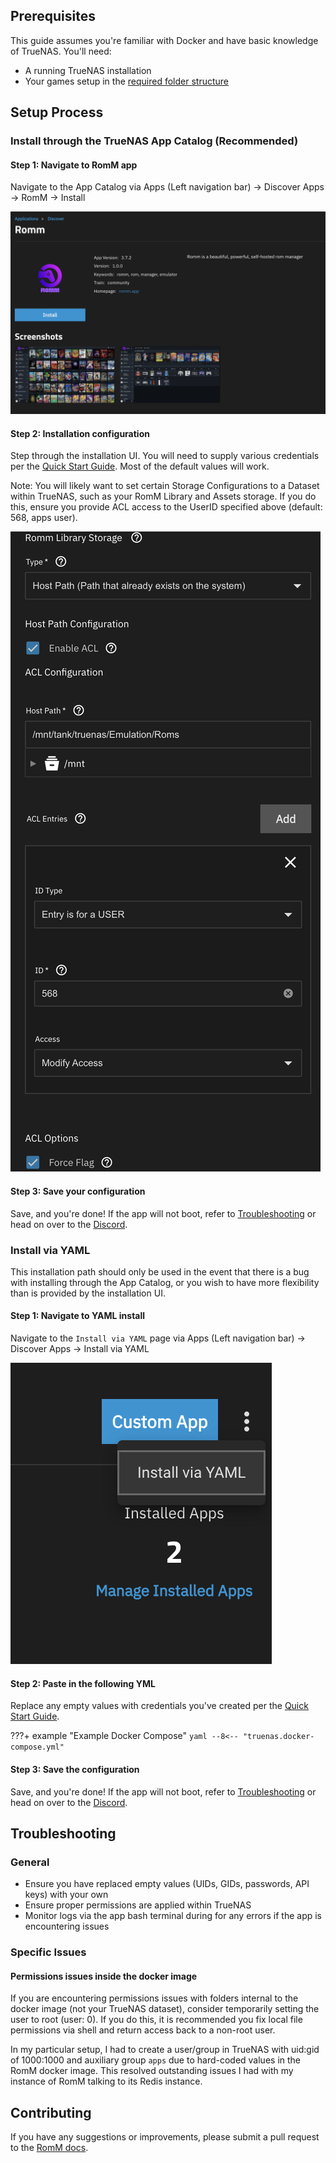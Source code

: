 <!-- trunk-ignore-all(markdownlint/MD041) -->

## Prerequisites

This guide assumes you're familiar with Docker and have basic knowledge of TrueNAS. You'll need:

- A running TrueNAS installation
- Your games setup in the [required folder structure](https://github.com/rommapp/romm/blob/master/README.md)

## Setup Process

### Install through the TrueNAS App Catalog (Recommended)

#### Step 1: Navigate to RomM app

Navigate to the App Catalog via Apps (Left navigation bar) -> Discover Apps -> RomM -> Install

![RomM app](../resources/truenas/appstore.png)

#### Step 2: Installation configuration

Step through the installation UI. You will need to supply various credentials per the [Quick Start Guide](../Getting-Started/Quick-Start-Guide.md). Most of the default values will work.

Note: You will likely want to set certain Storage Configurations to a Dataset within TrueNAS, such as your RomM Library and Assets storage. If you do this, ensure you provide ACL access to the UserID specified above (default: 568, apps user).

![RomM Library Example](../resources/truenas/app-config.png)

#### Step 3: Save your configuration

Save, and you're done! If the app will not boot, refer to [Troubleshooting](#troubleshooting) or head on over to the [Discord](https://discord.gg/P5HtHnhUDH).

### Install via YAML

This installation path should only be used in the event that there is a bug with installing through the App Catalog, or you wish to have more flexibility than is provided by the installation UI.

#### Step 1: Navigate to YAML install

Navigate to the `Install via YAML` page via Apps (Left navigation bar) -> Discover Apps -> Install via YAML

![Install via YAML](../resources/truenas/install-via-yaml.png)

#### Step 2: Paste in the following YML

Replace any empty values with credentials you've created per the [Quick Start Guide](../Getting-Started/Quick-Start-Guide.md).

<!-- prettier-ignore -->
???+ example "Example Docker Compose"
    ``` yaml
    --8<-- "truenas.docker-compose.yml"
    ```

#### Step 3: Save the configuration

Save, and you're done! If the app will not boot, refer to [Troubleshooting](#troubleshooting) or head on over to the [Discord](https://discord.gg/P5HtHnhUDH).

## Troubleshooting

### General

- Ensure you have replaced empty values (UIDs, GIDs, passwords, API keys) with your own
- Ensure proper permissions are applied within TrueNAS
- Monitor logs via the app bash terminal during for any errors if the app is encountering issues

### Specific Issues

#### Permissions issues inside the docker image

If you are encountering permissions issues with folders internal to the docker image (not your TrueNAS dataset), consider temporarily setting the user to root (user: 0). If you do this, it is recommended you fix local file permissions via shell and return access back to a non-root user.

In my particular setup, I had to create a user/group in TrueNAS with uid:gid of 1000:1000 and auxiliary group `apps` due to hard-coded values in the RomM docker image. This resolved outstanding issues I had with my instance of RomM talking to its Redis instance.

## Contributing

If you have any suggestions or improvements, please submit a pull request to the [RomM docs](https://github.com/rommapp/docs).
